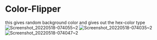 # Color-Flipper
this gives random background color and gives out the hex-color type![Screenshot_20220518-074055~2](https://user-images.githubusercontent.com/101476757/173330572-b388b9e1-f34a-4e89-ab2f-a612375d1576.png)
![Screenshot_20220518-074035~2](https://user-images.githubusercontent.com/101476757/173330577-b67d9d4f-80ad-408f-a41e-b86e54e3e772.png)
![Screenshot_20220518-074047~2](https://user-images.githubusercontent.com/101476757/173330580-73b2ea47-4f53-4381-8ce2-a0d91074765c.png)
